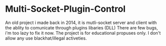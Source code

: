 # Multi-Socket-Plugin-Control
An old project i made back in 2014, it is mutli-socket server and client with the ablity to comunicate through plugins libaries (DLL)
There are few bugs, i'm too lazy to fix it now.
The project is for educational propuses only. I don't allow any use blackhat/illegal activeties.
